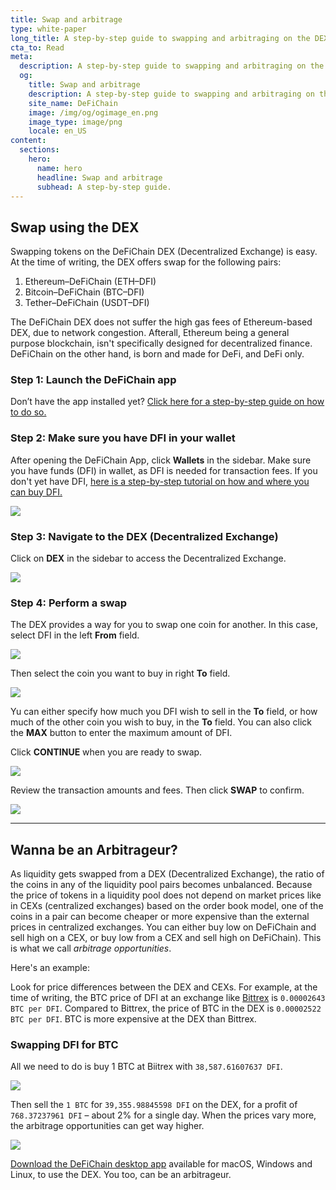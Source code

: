 ```yaml
---
title: Swap and arbitrage
type: white-paper
long_title: A step-by-step guide to swapping and arbitraging on the DEX
cta_to: Read
meta:
  description: A step-by-step guide to swapping and arbitraging on the DEX
  og:
    title: Swap and arbitrage
    description: A step-by-step guide to swapping and arbitraging on the DEX
    site_name: DeFiChain
    image: /img/og/ogimage_en.png
    image_type: image/png
    locale: en_US
content:
  sections:
    hero:
      name: hero
      headline: Swap and arbitrage
      subhead: A step-by-step guide.
---
```


## Swap using the DEX

Swapping tokens on the DeFiChain DEX (Decentralized Exchange) is easy. At the time of writing, the DEX offers swap for the following pairs:

1. Ethereum–DeFiChain (ETH–DFI)
2. Bitcoin–DeFiChain (BTC–DFI)
3. Tether–DeFiChain (USDT–DFI)

The DeFiChain DEX does not suffer the high gas fees of Ethereum-based DEX, due to network congestion. Afterall, Ethereum being a general purpose blockchain, isn't specifically designed for decentralized finance. DeFiChain on the other hand, is born and made for DeFi, and DeFi only.

### Step 1: Launch the DeFiChain app

Don’t have the app installed yet? [Click here for a step-by-step guide on how to do so.](https://defichain.com/learn/defi-app-how-to/?utm_source=defichain&utm_medium=dex-guide&utm_campaign=dex-launch)

### Step 2: Make sure you have DFI in your wallet

After opening the DeFiChain App, click **Wallets** in the sidebar. Make sure you have funds (DFI) in wallet, as DFI is needed for transaction fees. If you don't yet have DFI, [here is a step-by-step tutorial on how and where you can buy DFI.](https://defichain.ghost.io/where-and-how-to-buy-dfi-defichain/)

<img src="/img/guides/installing-defi-app/wallets-choose.png" srcset="/img/guides/installing-defi-app/wallets-choose.png 1x, /img/guides/installing-defi-app/wallets-choose@2x.png 2x">

### Step 3: Navigate to the DEX (Decentralized Exchange)

Click on **DEX** in the sidebar to access the Decentralized Exchange.

<img src="/img/guides/obtaining-tokens/go-to-dex.png" srcset="/img/guides/obtaining-tokens/go-to-dex.png 1x, /img/guides/obtaining-tokens/go-to-dex@2x.png 2x">

### Step 4: Perform a swap

The DEX provides a way for you to swap one coin for another. In this case, select DFI in the left **From** field.

<img src="/img/guides/obtaining-tokens/dex-from.png" srcset="/img/guides/obtaining-tokens/dex-from.png 1x, /img/guides/obtaining-tokens/dex-from@2x.png 2x">

Then select the coin you want to buy in right **To** field.

<img src="/img/guides/obtaining-tokens/dex-to.png" srcset="/img/guides/obtaining-tokens/dex-to.png 1x, /img/guides/obtaining-tokens/dex-to@2x.png 2x">

Yu can either specify how much you DFI wish to sell in the **To** field, or how much of the other coin you wish to buy, in the **To** field. You can also click the **MAX** button to enter the maximum amount of DFI.

Click **CONTINUE** when you are ready to swap.

<img src="/img/guides/obtaining-tokens/ready-to-swap.png" srcset="/img/guides/obtaining-tokens/ready-to-swap.png 1x, /img/guides/obtaining-tokens/ready-to-swap@2x.png 2x">

Review the transaction amounts and fees. Then click **SWAP** to confirm.

<img src="/img/guides/obtaining-tokens/dex-verify.png" srcset="/img/guides/obtaining-tokens/dex-verify.png 1x, /img/guides/obtaining-tokens/dex-verify@2x.png 2x">

---

## Wanna be an Arbitrageur?

As liquidity gets swapped from a DEX (Decentralized Exchange), the ratio of the coins in any of the liquidity pool pairs becomes unbalanced. Because the price of tokens in a liquidity pool does not depend on market prices like in CEXs (centralized exchanges) based on the order book model, one of the coins in a pair can become cheaper or more expensive than the external prices in centralized exchanges. You can either buy low on DeFiChain and sell high on a CEX, or buy low from a CEX and sell high on DeFiChain). This is what we call _arbitrage opportunities_.

Here's an example:

Look for price differences between the DEX and CEXs. For example, at the time of writing, the BTC price of DFI at an exchange like [Bittrex](https://global.bittrex.com/Market/Index?MarketName=BTC-DFI) is `0.00002643 BTC per DFI`. Compared to Bittrex, the price of BTC in the DEX is `0.00002522 BTC per DFI`. BTC is more expensive at the DEX than Bittrex.

### Swapping DFI for BTC

All we need to do is buy 1 BTC at Biitrex with `38,587.61607637 DFI`.

<img src="/img/guides/arbitrage/arbitrage-cex.png" srcset="/img/guides/arbitrage/arbitrage-cex.png 1x, /img/guides/arbitrage/arbitrage-cex@2x.png 2x">

Then sell the `1 BTC` for `39,355.98845598 DFI` on the DEX, for a profit of `768.37237961 DFI` – about 2% for a single day. When the prices vary more, the arbitrage opportunities can get way higher.

<img src="/img/guides/arbitrage/arbitrage1.png" srcset="/img/guides/arbitrage/arbitrage1.png 1x, /img/guides/arbitrage/arbitrage1@2x.png 2x">

[Download the DeFiChain desktop app](/downloads) available for macOS, Windows and Linux, to use the DEX. You too, can be an arbitrageur.